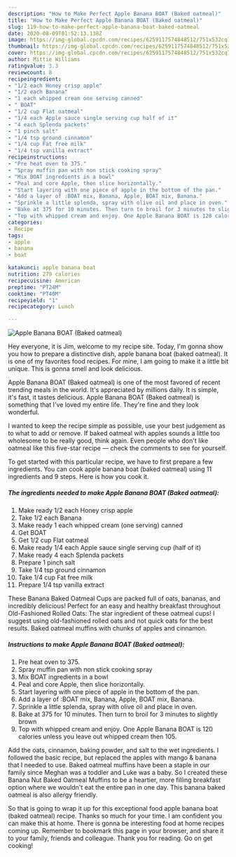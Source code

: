 ```yaml
---
description: "How to Make Perfect Apple Banana BOAT (Baked oatmeal)"
title: "How to Make Perfect Apple Banana BOAT (Baked oatmeal)"
slug: 119-how-to-make-perfect-apple-banana-boat-baked-oatmeal
date: 2020-08-09T01:52:13.138Z
image: https://img-global.cpcdn.com/recipes/6259117574848512/751x532cq70/apple-banana-boat-baked-oatmeal-recipe-main-photo.jpg
thumbnail: https://img-global.cpcdn.com/recipes/6259117574848512/751x532cq70/apple-banana-boat-baked-oatmeal-recipe-main-photo.jpg
cover: https://img-global.cpcdn.com/recipes/6259117574848512/751x532cq70/apple-banana-boat-baked-oatmeal-recipe-main-photo.jpg
author: Mittie Williams
ratingvalue: 3.3
reviewcount: 8
recipeingredient:
- "1/2 each Honey crisp apple"
- "1/2 each Banana"
- "1 each whipped cream one serving canned"
- " BOAT"
- "1/2 cup Flat oatmeal"
- "1/4 each Apple sauce single serving cup half of it"
- "4 each Splenda packets"
- "1 pinch salt"
- "1/4 tsp ground cinnamon"
- "1/4 cup Fat free milk"
- "1/4 tsp vanilla extract"
recipeinstructions:
- "Pre heat oven to 375."
- "Spray muffin pan with non stick cooking spray"
- "Mix BOAT ingredients in a bowl"
- "Peal and core Apple, then slice horizontally."
- "Start layering with one piece of apple in the bottom of the pan."
- "Add a layer of :BOAT mix, Banana, Apple, BOAT mix, Banana."
- "Sprinkle a little splenda, spray with olive oil and place in oven."
- "Bake at 375 for 10 minutes. Then turn to broil for 3 minutes to slightly brown"
- "Top with whipped cream and enjoy. One Apple Banana BOAT is 120 calories unless you leave out whipped cream then 105."
categories:
- Recipe
tags:
- apple
- banana
- boat

katakunci: apple banana boat 
nutrition: 279 calories
recipecuisine: American
preptime: "PT24M"
cooktime: "PT40M"
recipeyield: "1"
recipecategory: Lunch

---
```



![Apple Banana BOAT (Baked oatmeal)](https://img-global.cpcdn.com/recipes/6259117574848512/751x532cq70/apple-banana-boat-baked-oatmeal-recipe-main-photo.jpg)

Hey everyone, it is Jim, welcome to my recipe site. Today, I'm gonna show you how to prepare a distinctive dish, apple banana boat (baked oatmeal). It is one of my favorites food recipes. For mine, I am going to make it a little bit unique. This is gonna smell and look delicious.

Apple Banana BOAT (Baked oatmeal) is one of the most favored of recent trending meals in the world. It's appreciated by millions daily. It is simple, it's fast, it tastes delicious. Apple Banana BOAT (Baked oatmeal) is something that I've loved my entire life. They're fine and they look wonderful.

I wanted to keep the recipe simple as possible, use your best judgement as to what to add or remove. If baked oatmeal with apples sounds a little too wholesome to be really good, think again. Even people who don&#39;t like oatmeal like this five-star recipe — check the comments to see for yourself.


To get started with this particular recipe, we have to first prepare a few ingredients. You can cook apple banana boat (baked oatmeal) using 11 ingredients and 9 steps. Here is how you cook it.

##### The ingredients needed to make Apple Banana BOAT (Baked oatmeal):

1. Make ready 1/2 each Honey crisp apple
1. Take 1/2 each Banana
1. Make ready 1 each whipped cream (one serving) canned
1. Get  BOAT
1. Get 1/2 cup Flat oatmeal
1. Make ready 1/4 each Apple sauce single serving cup (half of it)
1. Make ready 4 each Splenda packets
1. Prepare 1 pinch salt
1. Take 1/4 tsp ground cinnamon
1. Take 1/4 cup Fat free milk
1. Prepare 1/4 tsp vanilla extract


These Banana Baked Oatmeal Cups are packed full of oats, bananas, and incredibly delicious! Perfect for an easy and healthy breakfast throughout Old-Fashioned Rolled Oats: The star ingredient of these oatmeal cups! I suggest using old-fashioned rolled oats and not quick oats for the best results. Baked oatmeal muffins with chunks of apples and cinnamon. 

##### Instructions to make Apple Banana BOAT (Baked oatmeal):

1. Pre heat oven to 375.
1. Spray muffin pan with non stick cooking spray
1. Mix BOAT ingredients in a bowl
1. Peal and core Apple, then slice horizontally.
1. Start layering with one piece of apple in the bottom of the pan.
1. Add a layer of :BOAT mix, Banana, Apple, BOAT mix, Banana.
1. Sprinkle a little splenda, spray with olive oil and place in oven.
1. Bake at 375 for 10 minutes. Then turn to broil for 3 minutes to slightly brown
1. Top with whipped cream and enjoy. One Apple Banana BOAT is 120 calories unless you leave out whipped cream then 105.


Add the oats, cinnamon, baking powder, and salt to the wet ingredients. I followed the basic recipe, but replaced the apples with mango &amp; banana that I needed to use. Baked oatmeal muffins have been a staple in our family since Meghan was a toddler and Luke was a baby. So I created these Banana Nut Baked Oatmeal Muffins to be a heartier, more filling breakfast option where we wouldn&#39;t eat the entire pan in one day. This banana baked oatmeal is also allergy friendly. 

So that is going to wrap it up for this exceptional food apple banana boat (baked oatmeal) recipe. Thanks so much for your time. I am confident you can make this at home. There is gonna be interesting food at home recipes coming up. Remember to bookmark this page in your browser, and share it to your family, friends and colleague. Thank you for reading. Go on get cooking!

